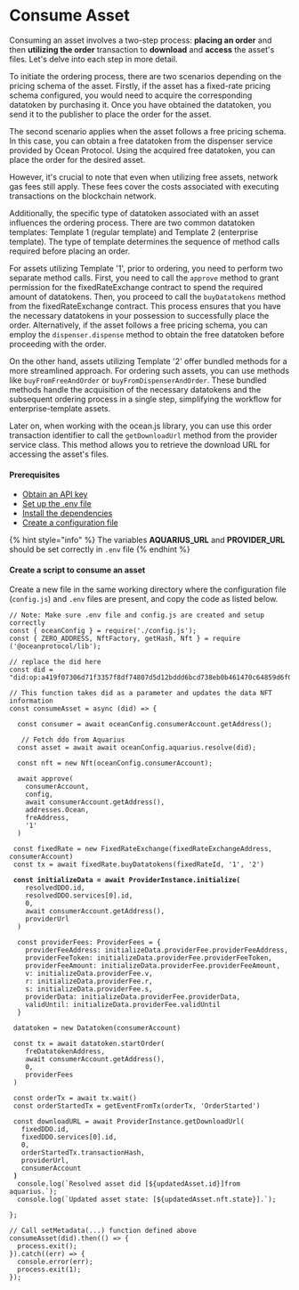 # Consume Asset

Consuming an asset involves a two-step process: **placing an order** and then **utilizing the order** transaction to **download** and **access** the asset's files. Let's delve into each step in more detail.

To initiate the ordering process, there are two scenarios depending on the pricing schema of the asset. Firstly, if the asset has a fixed-rate pricing schema configured, you would need to acquire the corresponding datatoken by purchasing it. Once you have obtained the datatoken, you send it to the publisher to place the order for the asset.

The second scenario applies when the asset follows a free pricing schema. In this case, you can obtain a free datatoken from the dispenser service provided by Ocean Protocol. Using the acquired free datatoken, you can place the order for the desired asset.

However, it's crucial to note that even when utilizing free assets, network gas fees still apply. These fees cover the costs associated with executing transactions on the blockchain network.

Additionally, the specific type of datatoken associated with an asset influences the ordering process. There are two common datatoken templates: Template 1 (regular template) and Template 2 (enterprise template). The type of template determines the sequence of method calls required before placing an order.

For assets utilizing Template '1', prior to ordering, you need to perform two separate method calls. First, you need to call the `approve` method to grant permission for the fixedRateExchange contract to spend the required amount of datatokens. Then, you proceed to call the `buyDatatokens` method from the fixedRateExchange contract. This process ensures that you have the necessary datatokens in your possession to successfully place the order. Alternatively, if the asset follows a free pricing schema, you can employ the `dispenser.dispense` method to obtain the free datatoken before proceeding with the order.

On the other hand, assets utilizing Template '2' offer bundled methods for a more streamlined approach. For ordering such assets, you can use methods like `buyFromFreeAndOrder` or `buyFromDispenserAndOrder`. These bundled methods handle the acquisition of the necessary datatokens and the subsequent ordering process in a single step, simplifying the workflow for enterprise-template assets.

Later on, when working with the ocean.js library, you can use this order transaction identifier to call the `getDownloadUrl` method from the provider service class. This method allows you to retrieve the download URL for accessing the asset's files.

#### Prerequisites

* [Obtain an API key](../get-api-keys-for-blockchain-access.md)
* [Set up the .env file](configuration.md#create-a-env-file)
* [Install the dependencies](configuration.md#setup-dependencies)
* [Create a configuration file](configuration.md#create-a-configuration-file)

{% hint style="info" %}
The variables **AQUARIUS\_URL** and **PROVIDER\_URL** should be set correctly in `.env` file
{% endhint %}

#### Create a script to consume an asset

Create a new file in the same working directory where the configuration file (`config.js`) and `.env` files are present, and copy the code as listed below.

<pre class="language-javascript" data-overflow="wrap"><code class="lang-javascript">// Note: Make sure .env file and config.js are created and setup correctly
const { oceanConfig } = require('./config.js');
const { ZERO_ADDRESS, NftFactory, getHash, Nft } = require ('@oceanprotocol/lib');

// replace the did here
const did = "did:op:a419f07306d71f3357f8df74807d5d12bddd6bcd738eb0b461470c64859d6f0f";

// This function takes did as a parameter and updates the data NFT information
const consumeAsset = async (did) => {
  
  const consumer = await oceanConfig.consumerAccount.getAddress();
  
   // Fetch ddo from Aquarius
  const asset = await await oceanConfig.aquarius.resolve(did);

  const nft = new Nft(oceanConfig.consumerAccount);
  
  await approve(
    consumerAccount,
    config,
    await consumerAccount.getAddress(),
    addresses.Ocean,
    freAddress,
    '1'
  )
    
 const fixedRate = new FixedRateExchange(fixedRateExchangeAddress, consumerAccount)
 const tx = await fixedRate.buyDatatokens(fixedRateId, '1', '2')
 
<strong> const initializeData = await ProviderInstance.initialize(
</strong>    resolvedDDO.id,
    resolvedDDO.services[0].id,
    0,
    await consumerAccount.getAddress(),
    providerUrl
  )

  const providerFees: ProviderFees = {
    providerFeeAddress: initializeData.providerFee.providerFeeAddress,
    providerFeeToken: initializeData.providerFee.providerFeeToken,
    providerFeeAmount: initializeData.providerFee.providerFeeAmount,
    v: initializeData.providerFee.v,
    r: initializeData.providerFee.r,
    s: initializeData.providerFee.s,
    providerData: initializeData.providerFee.providerData,
    validUntil: initializeData.providerFee.validUntil
  }

 datatoken = new Datatoken(consumerAccount)
    
 const tx = await datatoken.startOrder(
    freDatatokenAddress,
    await consumerAccount.getAddress(),
    0,
    providerFees
 )
    
 const orderTx = await tx.wait()
 const orderStartedTx = getEventFromTx(orderTx, 'OrderStarted')

 const downloadURL = await ProviderInstance.getDownloadUrl(
   fixedDDO.id,
   fixedDDO.services[0].id,
   0,
   orderStartedTx.transactionHash,
   providerUrl,
   consumerAccount
<strong> )
</strong>  console.log(`Resolved asset did [${updatedAsset.id}]from aquarius.`);
  console.log(`Updated asset state: [${updatedAsset.nft.state}].`);

};

// Call setMetadata(...) function defined above
consumeAsset(did).then(() => {
  process.exit();
}).catch((err) => {
  console.error(err);
  process.exit(1);
});

</code></pre>
